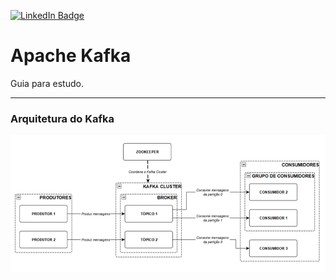 [![LinkedIn Badge](https://img.shields.io/badge/LinkedIn-Profile-informational?style=flat&logo=linkedin&logoColor=white&color=0D76A8)](https://www.linkedin.com/in/leitefabricio)

Apache Kafka
============

Guia para estudo.
___

### Arquitetura do Kafka
![Arquitetura do Kafka.png](img/arquitetura-kafka.png)